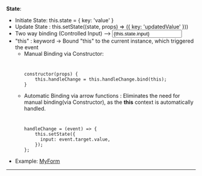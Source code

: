 **State**:

- Initiate State: this.state = { key: 'value' }
- Update State :
  this.setState((state, props) => ({
  key: 'updatedValue'
  }))
- Two way binding (Controlled Input) --> <input value={this.state.input} onChange={this.handleChange} />
- "this" : keyword -> Bound "this" to the current instance, which triggered the event
  - Manual Binding via Constructor:
    #
        constructor(props) {
        	this.handleChange = this.handleChange.bind(this);
        }
  - Automatic Binding via arrow functions : Eliminates the need for manual binding(via Constructor), as the **this** context is automatically handled.
    #
        handleChange = (event) => {
        	this.setState({
        	  input: event.target.value,
        	});
        };

* Example: [MyForm](https://github.com/sureshkannan19/reactbasics/blob/main/src/state/MyForm.jsx)

---
